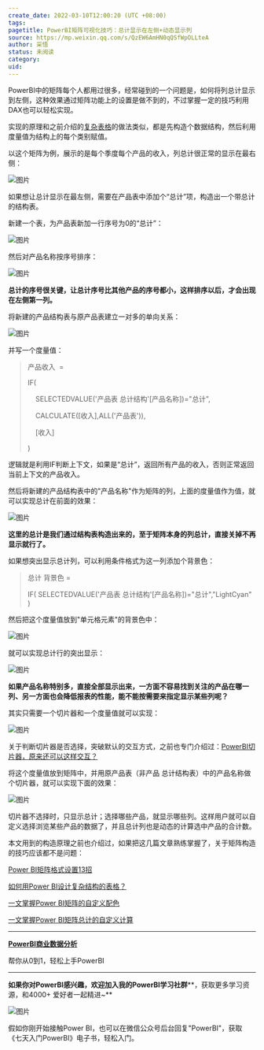 ```yaml
---
create_date: 2022-03-10T12:00:20 (UTC +08:00)
tags: 
pagetitle: PowerBI矩阵可视化技巧：总计显示在左侧+动态显示列
source: https://mp.weixin.qq.com/s/QzEW6AmHN0qQSfWpOLLteA
author: 采悟
status: 未阅读
category: 
uid: 
---
```


PowerBI中的矩阵每个人都用过很多，经常碰到的一个问题是，如何将列总计显示到左侧，这种效果通过矩阵功能上的设置是做不到的，不过掌握一定的技巧利用DAX也可以轻松实现。

实现的原理和之前介绍的[复杂表格](http://mp.weixin.qq.com/s?__biz=MzA4MzQwMjY4MA==&mid=2484077653&idx=1&sn=3473232e3694cb2e90586c5fabbd695b&chksm=8e13ae82b9642794ca021808e9b3231ace4f66d8cf4dc22901042eb7d429ef06f586255ffc4d&scene=21#wechat_redirect)的做法类似，都是先构造个数据结构，然后利用度量值为结构上的每个类别赋值。

以这个矩阵为例，展示的是每个季度每个产品的收入，列总计很正常的显示在最右侧：  

![图片](https://mmbiz.qpic.cn/mmbiz_jpg/aHEbZtANQJPWUr5T3vdB9qPAxicl3fnJ6x2iaPOHbRfDyQE4E6SbaUY8NmL5tBXnwiaRtsYsB4JQrPU4WrnrP16Yw/640?wx_fmt=jpeg&wxfrom=5&wx_lazy=1&wx_co=1)

如果想让总计显示在最左侧，需要在产品表中添加个“总计”项，构造出一个带总计的结构表。

新建一个表，为产品表新加一行序号为0的“总计”：

![图片](https://mmbiz.qpic.cn/mmbiz_jpg/aHEbZtANQJPWUr5T3vdB9qPAxicl3fnJ6EknCSJp26Vt0aI2NukmnEoNKDdn9Z0SvCWT5nU1gxbExdbg42IFcrw/640?wx_fmt=jpeg&wxfrom=5&wx_lazy=1&wx_co=1)

然后对产品名称按序号排序：

![图片](https://mmbiz.qpic.cn/mmbiz_jpg/aHEbZtANQJPWUr5T3vdB9qPAxicl3fnJ6LZicSw36paqqytQNYy0icwEZENYHpuopFcZAfhUglUsEJFJYMjmwJTeA/640?wx_fmt=jpeg&wxfrom=5&wx_lazy=1&wx_co=1)

**总计的序号很关键，让总计序号比其他产品的序号都小，这样排序以后，才会出现在左侧第一列。**  

将新建的产品结构表与原产品表建立一对多的单向关系：

![图片](https://mmbiz.qpic.cn/mmbiz_jpg/aHEbZtANQJPWUr5T3vdB9qPAxicl3fnJ6vYMd9BvzC7WWawv72IZrCH1x29Zz6VUQtqmXQEWsb0Lq7lic7y8tsZQ/640?wx_fmt=jpeg&wxfrom=5&wx_lazy=1&wx_co=1)

并写一个度量值：

> 产品收入  =
> 
> IF(
> 
>     SELECTEDVALUE('产品表 总计结构'\[产品名称\])="总计",
> 
>     CALCULATE(\[收入\],ALL('产品表')),
> 
>     \[收入\]
> 
> )

逻辑就是利用IF判断上下文，如果是“总计”，返回所有产品的收入，否则正常返回当前上下文的产品收入。  

然后将新建的产品结构表中的"产品名称"作为矩阵的列，上面的度量值作为值，就可以实现总计在前面的效果：

![图片](https://mmbiz.qpic.cn/mmbiz_jpg/aHEbZtANQJPWUr5T3vdB9qPAxicl3fnJ66c7kX2JiaiaQXUEnJuNC8BM65bgAeQGBgiaW9Sn4hebwzUM1iaEBQgYibAg/640?wx_fmt=jpeg&wxfrom=5&wx_lazy=1&wx_co=1)

**这里的总计是我们通过结构表构造出来的，至于矩阵本身的列总计，直接关掉不再显示就行了。**  

如果想突出显示总计列，可以利用条件格式为这一列添加个背景色：  

> 总计 背景色 = 
> 
> IF( SELECTEDVALUE('产品表 总计结构'\[产品名称\])="总计","LightCyan" )

然后把这个度量值放到"单元格元素"的背景色中：  

![图片](https://mmbiz.qpic.cn/mmbiz_jpg/aHEbZtANQJPWUr5T3vdB9qPAxicl3fnJ6LeWjFZWWszRjWFOSc5jaCKe6xT4uogrulBKibKlem7IwmWxgSZnhO6A/640?wx_fmt=jpeg&wxfrom=5&wx_lazy=1&wx_co=1)

就可以实现总计行的突出显示：

![图片](https://mmbiz.qpic.cn/mmbiz_jpg/aHEbZtANQJPWUr5T3vdB9qPAxicl3fnJ6g7kzWVDSMM42B5DdIuawKPzHNlBNJMqMlic3oJhT2iagFoEW0tepuYOA/640?wx_fmt=jpeg&wxfrom=5&wx_lazy=1&wx_co=1)

**如果产品名称特别多，直接全部显示出来，一方面不容易找到关注的产品在哪一列、另一方面也会降低报表的性能，能不能按需要来指定显示某些列呢？**  

其实只需要一个切片器和一个度量值就可以实现：  

![图片](https://mmbiz.qpic.cn/mmbiz_jpg/aHEbZtANQJPWUr5T3vdB9qPAxicl3fnJ6c1VCSxMkiaIqo0CSONMhxb8mVbMPyU3bABnDAhvu1wQv8ibibmKoG4vVA/640?wx_fmt=jpeg&wxfrom=5&wx_lazy=1&wx_co=1)

关于判断切片器是否选择，突破默认的交互方式，之前也专门介绍过：[PowerBI切片器，原来还可以这样交互？](http://mp.weixin.qq.com/s?__biz=MzA4MzQwMjY4MA==&mid=2484074281&idx=1&sn=ea825a10f8bb56815772997dcccfff08&chksm=8e0c5dfeb97bd4e8b6bf810457b5c579cf6633545260ce2097d21bc48e187bd88f49f3c528bf&scene=21#wechat_redirect)

将这个度量值放到矩阵中，并用原产品表（非产品 总计结构表）中的产品名称做个切片器，就可以实现下面的效果：

![图片](https://mmbiz.qpic.cn/mmbiz_gif/aHEbZtANQJPWUr5T3vdB9qPAxicl3fnJ6OTOwXyefgYwdD6p9BbKBMWmbHIlFkQ3xFqmTXaiagUsEEibWuceVRicNQ/640?wx_fmt=gif&wxfrom=5&wx_lazy=1)

切片器不选择时，只显示总计；选择哪些产品，就显示哪些列。这样用户就可以自定义选择浏览某些产品的数据了，并且总计列也是动态的计算选中产品的合计数。

本文用到的构造原理之前也介绍过，如果把这几篇文章熟练掌握了，关于矩阵构造的技巧应该都不是问题：

[Power BI矩阵格式设置13招](http://mp.weixin.qq.com/s?__biz=MzA4MzQwMjY4MA==&mid=2484071983&idx=1&sn=3fd379f7bf88141747ac9a09dc4273b7&chksm=8e0c44f8b97bcdee4cb068fd1e47e033629cf0734dd29c8341746d449372068dbb4e6d298cba&scene=21#wechat_redirect)  

[如何用Power BI设计复杂结构的表格？](http://mp.weixin.qq.com/s?__biz=MzA4MzQwMjY4MA==&mid=2484077653&idx=1&sn=3473232e3694cb2e90586c5fabbd695b&chksm=8e13ae82b9642794ca021808e9b3231ace4f66d8cf4dc22901042eb7d429ef06f586255ffc4d&scene=21#wechat_redirect)  

[一文掌握Power BI矩阵的自定义配色](http://mp.weixin.qq.com/s?__biz=MzA4MzQwMjY4MA==&mid=2484078467&idx=1&sn=ad4e9834b50b19df4b0d79d156dfe0b3&chksm=8e13ad54b964244279a717fb8ddaa704cc3b5a1bf6f63fb377dd1f2d7c97f4c868b14d7799c5&scene=21#wechat_redirect)  

[一文掌握Power BI矩阵总计的自定义计算](http://mp.weixin.qq.com/s?__biz=MzA4MzQwMjY4MA==&mid=2484078406&idx=1&sn=3f64d35e34d0f9cd0d5483ee46bf124a&chksm=8e13ad91b9642487e4c2e64af7c944c76ef506eab1a9ecb731173a3cbfbf57b46da9c2cd855e&scene=21#wechat_redirect)  

___

[**PowerBI商业数据分析**](http://mp.weixin.qq.com/s?__biz=MzA4MzQwMjY4MA==&mid=2484074987&idx=1&sn=5cf4ba4b683ee9136bb7a26f6e9bcf01&chksm=8e0c533cb97bda2add48a4576b9c1e230249a5a4160dd93cd677a37ea21d26fc9cc26fc4cb1c&scene=21#wechat_redirect)

帮你从0到1，轻松上手PowerBI

___

**如果你对PowerBI感兴趣，欢迎加入我的PowerBI学习社群****，获取更多学习资源，和4000+ 爱好者一起精进~**  

![图片](https://mmbiz.qpic.cn/mmbiz_png/aHEbZtANQJMFLnwgdbghRHPLicKRaV70mVCZVq8Fhm46rkciaeOrLFJCv5f1omJxF8256YogHflkicEDM29aUMtaA/640?wx_fmt=png&wxfrom=5&wx_lazy=1&wx_co=1)

假如你刚开始接触Power BI，也可以在微信公众号后台回复"PowerBI"，获取《七天入门PowerBI》电子书，轻松入门。
